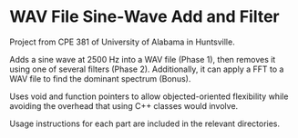 WAV File Sine-Wave Add and Filter
=================================

Project from CPE 381 of University of Alabama in Huntsville.

Adds a  sine wave at 2500 Hz into a WAV file (Phase 1), then removes it using one of several filters (Phase 2). Additionally, it can apply a FFT to a WAV file to find the dominant spectrum (Bonus).

Uses void and function pointers to allow objected-oriented flexibility while avoiding the overhead that using C++ classes would involve.

Usage instructions for each part are included in the relevant directories.
